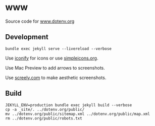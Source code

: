 # www

Source code for www.dotenv.org

## Development

```
bundle exec jekyll serve --livereload --verbose
```

Use [iconify](http://icon-sets.iconify.design/simple-icons/) for icons or use [simpleicons.org](https://simpleicons.org/).

Use Mac Preview to add arrows to screenshots.

Use [screely.com](https://www.screely.com/) to make aesthetic screenshots.

## Build

```
JEKYLL_ENV=production bundle exec jekyll build --verbose
cp -a _site/. ../dotenv.org/public/
mv ../dotenv.org/public/sitemap.xml ../dotenv.org/public/map.xml
rm ../dotenv.org/public/robots.txt
```
